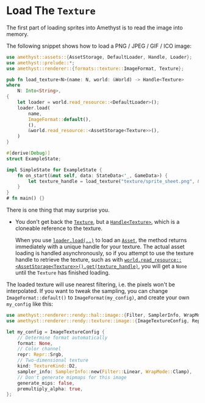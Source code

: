 # Load The `Texture`

The first part of loading sprites into Amethyst is to read the image into memory.

The following snippet shows how to load a PNG / JPEG / GIF / ICO image:

```rust
use amethyst::assets::{AssetStorage, DefaultLoader, Handle, Loader};
use amethyst::prelude::*;
use amethyst::renderer::{formats::texture::ImageFormat, Texture};

pub fn load_texture<N>(name: N, world: &World) -> Handle<Texture>
where
    N: Into<String>,
{
    let loader = world.read_resource::<DefaultLoader>();
    loader.load(
        name,
        ImageFormat::default(),
        (),
        &world.read_resource::<AssetStorage<Texture>>(),
    )
}

#[derive(Debug)]
struct ExampleState;

impl SimpleState for ExampleState {
    fn on_start(&mut self, data: StateData<'_, GameData>) {
        let texture_handle = load_texture("texture/sprite_sheet.png", &data.world);
    }
}
# fn main() {}
```

There is one thing that may surprise you.

- You don't get back the [`Texture`][doc_tex], but a [`Handle<Texture>`][doc_tex_hd], which is a
  cloneable reference to the texture.

  When you use [`loader.load(..)`][doc_load] to load an [`Asset`][doc_asset], the method returns immediately with a unique handle for your texture. The actual asset loading is handled asynchronously, so if you attempt to use the texture handle to retrieve the texture, such as with [`world.read_resource::<AssetStorage<Texture>>()`][doc_read_resource][`.get(texture_handle)`][doc_asset_get], you will get a `None` until the `Texture` has finished loading.

The loaded texture will use nearest filtering, i.e. the pixels won't be interpolated.
If you want to tweak the sampling, you can change `ImageFormat::default()` to
`ImageFormat(my_config)`, and create your own `my_config` like this:

```rust
use amethyst::renderer::rendy::hal::image::{Filter, SamplerInfo, WrapMode};
use amethyst::renderer::rendy::texture::image::{ImageTextureConfig, Repr, TextureKind};

let my_config = ImageTextureConfig {
    // Determine format automatically
    format: None,
    // Color channel
    repr: Repr::Srgb,
    // Two-dimensional texture
    kind: TextureKind::D2,
    sampler_info: SamplerInfo::new(Filter::Linear, WrapMode::Clamp),
    // Don't generate mipmaps for this image
    generate_mips: false,
    premultiply_alpha: true,
};
```

[doc_asset]: https://docs.amethyst.rs/master/amethyst_assets/trait.Asset.html
[doc_asset_get]: https://docs.amethyst.rs/master/amethyst_assets/struct.AssetStorage.html#method.get
[doc_load]: https://docs.amethyst.rs/master/amethyst_assets/struct.Loader.html#method.load
[doc_read_resource]: https://docs.rs/specs/~0.16/specs/world/struct.World.html#method.read_resource
[doc_tex]: https://docs.amethyst.rs/master/amethyst_rendy/rendy/texture/struct.Texture.html
[doc_tex_hd]: https://docs.amethyst.rs/master/amethyst_assets/struct.Handle.html
